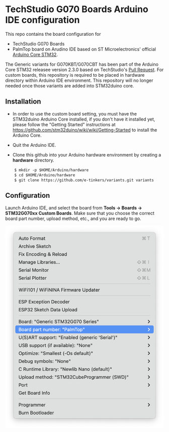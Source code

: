 # TechStudio G070 Boards Arduino IDE configuration

This repo contains the board configuration for 
 * TechStudio G070 Boards
 * PalmTop board 
on Arudino IDE based on ST Microelectronics' official [Arduino Core STM32](https://github.com/stm32duino/Arduino_Core_STM32).

The Generic variants for G070KBT/G070CBT has been part of the Arduino Core STM32 releasee version 2.3.0 based on TechStudio's [Pull Request](https://github.com/stm32duino/Arduino_Core_STM32/pull/1638).  For custom boards, this repository is required to be placed in hardware directory within Arduino IDE environment. This repository will no longer needed once those variants are added into STM32duino core.

## Installation

- In order to use the custom board setting, you must have the STM32duino Arduino Core installed, if you don't have it installed yet, please follow the "Getting Started" instructions at https://github.com/stm32duino/wiki/wiki/Getting-Started to install the Arduino Core.

- Quit the Arduino IDE.

- Clone this github into your Arduino hardware environment by creating a **hardware** directory.

```
    $ mkdir -p $HOME/Arduino/hardware
    $ cd $HOME/Arduino/hardware
    $ git clone https://github.com/e-tinkers/variants.git variants
```

## Configuration

Launch Arduino IDE, and select the board from **Tools -> Boards -> STM32G070xx Custom Boards**. Make sure that you choose the correct board part number, upload method, etc., and you are ready to go.

![Arduino IDE Board Configuration](board_configuration.png)
